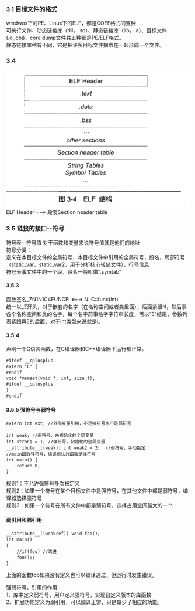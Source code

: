 ### 3.1 目标文件的格式
windwos下的PE、Linux下的ELF，都是COFF格式的变种<br/>
可执行文件、动态链接库（dll，.so）、静态链接库（lib，.a）、目标文件(.o,,obj)、core dump文件共五种都是PE/ELF格式。<br/>
静态链接库稍有不同，它是把许多目标文件捆绑在一起形成一个文件。<br/>
### 3.4
![图片](./ELF结构.png)
ELF Header ===> 段表Section header table<br/>
### 3.5 链接的接口--符号
符号表--符号值  对于函数和变量来说符号值就是他们的地址<br/>
符号分类：<br/>
定义在本目标文件的全局符号，本目标文件中引用的全局符号，段名，局部符号（static_var、static_var2，用于分析核心转储文件），行号信息<br/>
符号表事文件中的一个段，段名一般叫做“.symtab”<br/>
#### 3.5.3
函数签名_ZN1N1C4FUNCEi   <===>   N::C::func(int)<br/>
统一以_Z开头，对于嵌套的名字（在名称空间或者类里面），后面紧跟N，然后事各个名称空间和类的名字，每个名字前事名字字符串长度，再以“E”结尾，参数列表紧跟再E的后面，对于int类型来说就是i。
#### 3.5.4
声明一个C语言函数，在C编译器和C++编译器下运行都正常。
```
#ifdef __cplusplus
extern "C" {
#endif
void *memset(void *, int, size_t);
#ifdef __cplusplus
}
#endif
```
#### 3.5.5 强符号与弱符号
```
extern int ext; //外部变量引用，不是强符号也不是弱符号

int weak; //弱符号，未初始化的全局变量
int strong = 1; //强符号，初始化的全局变量
__attribute__((weak)) int weak2 = 2;  //弱符号，手动指定
//main函数强符号，编译器认为函数是强符号
int main() {
    return 0;
}
```
规则1：不允许强符号多次被定义<br/>
规则2：如果一个符号在某个目标文件中是强符号，在其他文件中都是弱符号，编译器选择强符号<br/>
规则3：如果一个符号在所有文件中都是弱符号，选择占用空间最大的一个<br/>
#### 弱引用和强引用
```
__attribute__((weakref)) void foo();
int main()
{
    //if(foo) //改进
    foo();;
}
```
上面的函数foo如果没有定义也可以编译通过，但运行时发生错误。<br/>

强弱符号，引用的作用：<br/>
1、库中定义弱符号，用户定义强符号，实现自定义版本的库函数<br/>
2、扩展功能定义为弱引用，可以编译正常，只是缺少了相应的功能。<br/>
